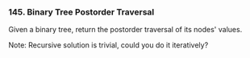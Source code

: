 ### 145. Binary Tree Postorder Traversal
Given a binary tree, return the postorder traversal of its nodes' values.

Note: Recursive solution is trivial, could you do it iteratively?